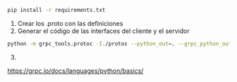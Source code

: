 ```bash
pip install -r requirements.txt
```

1. Crear los .proto con las definiciones
2. Generar el código de las interfaces del cliente y el servidor  
```bash
python -m grpc_tools.protoc -I./protos --python_out=. --grpc_python_out=./ ./protos/HelloWorld.proto
```
3. 



https://grpc.io/docs/languages/python/basics/